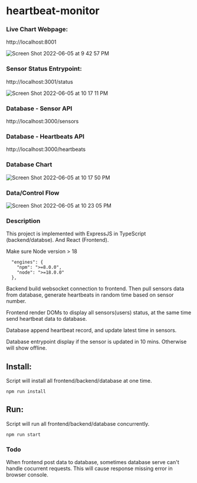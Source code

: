 # heartbeat-monitor

### Live Chart Webpage:
http://localhost:8001

![Screen Shot 2022-06-05 at 9 42 57 PM](https://user-images.githubusercontent.com/2637636/172082932-45416286-571d-4b02-9dc4-a3c0ee5843b1.jpg)

### Sensor Status Entrypoint:
http://localhost:3001/status

![Screen Shot 2022-06-05 at 10 17 11 PM](https://user-images.githubusercontent.com/2637636/172083776-cd091aa0-4e1e-4199-a429-ec1d2fad45a6.jpg)

### Database - Sensor API
http://localhost:3000/sensors

### Database - Heartbeats API
http://localhost:3000/heartbeats

### Database Chart
![Screen Shot 2022-06-05 at 10 17 50 PM](https://user-images.githubusercontent.com/2637636/172083730-0360f3dc-72b0-4458-8212-ac4017461fd1.jpg)

### Data/Control Flow
![Screen Shot 2022-06-05 at 10 23 05 PM](https://user-images.githubusercontent.com/2637636/172084163-ce40b861-2ce5-4c67-a736-ab7591c4074d.jpg)


### Description

This project is implemented with ExpressJS in TypeScript (backend/databse).
And React (Frontend).

Make sure Node version > 18
```
  "engines": {
    "npm": ">=8.0.0",
    "node": ">=18.0.0"
  },
```


Backend build websocket connection to frontend.
Then pull sensors data from database, generate heartbeats in random time based on sensor number.

Frontend render DOMs to display all sensors(users) status, at the same time send heartbeat data to database.

Database append heartbeat record, and update latest time in sensors.

Database entrypoint display if the sensor is updated in 10 mins. Otherwise will show offline.


## Install:

Script will install all frontend/backend/database at one time.
```
npm run install
```
## Run:

Script will run all frontend/backend/database concurrently.
```
npm run start
```

### Todo

When frontend post data to database, sometimes database serve can't handle cocurrent requests. 
This will cause response missing error in browser console.
